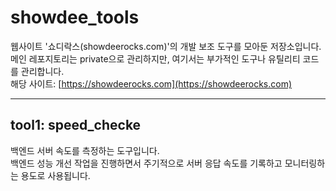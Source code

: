 # showdee_tools

웹사이트 '쇼디락스(showdeerocks.com)'의 개발 보조 도구를 모아둔 저장소입니다.  
메인 레포지토리는 private으로 관리하지만, 여기서는 부가적인 도구나 유틸리티 코드를 관리합니다.  
해당 사이트: [https://showdeerocks.com](https://showdeerocks.com)

---

## tool1: speed_checke

백엔드 서버 속도를 측정하는 도구입니다.  
백엔드 성능 개선 작업을 진행하면서 주기적으로 서버 응답 속도를 기록하고 모니터링하는 용도로 사용됩니다.
